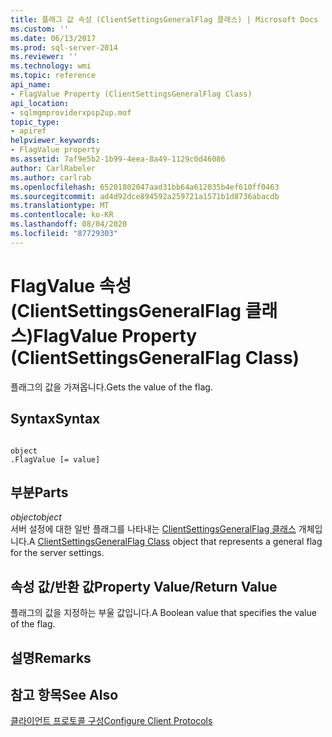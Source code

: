 ```yaml
---
title: 플래그 값 속성 (ClientSettingsGeneralFlag 클래스) | Microsoft Docs
ms.custom: ''
ms.date: 06/13/2017
ms.prod: sql-server-2014
ms.reviewer: ''
ms.technology: wmi
ms.topic: reference
api_name:
- FlagValue Property (ClientSettingsGeneralFlag Class)
api_location:
- sqlmgmproviderxpsp2up.mof
topic_type:
- apiref
helpviewer_keywords:
- FlagValue property
ms.assetid: 7af9e5b2-1b99-4eea-8a49-1129c0d46086
author: CarlRabeler
ms.author: carlrab
ms.openlocfilehash: 65201802047aad31bb64a612035b4ef610ff0463
ms.sourcegitcommit: ad4d92dce894592a259721a1571b1d8736abacdb
ms.translationtype: MT
ms.contentlocale: ko-KR
ms.lasthandoff: 08/04/2020
ms.locfileid: "87729303"
---
```

# <a name="flagvalue-property-clientsettingsgeneralflag-class"></a><span data-ttu-id="1bc9e-102">FlagValue 속성(ClientSettingsGeneralFlag 클래스)</span><span class="sxs-lookup"><span data-stu-id="1bc9e-102">FlagValue Property (ClientSettingsGeneralFlag Class)</span></span>
  <span data-ttu-id="1bc9e-103">플래그의 값을 가져옵니다.</span><span class="sxs-lookup"><span data-stu-id="1bc9e-103">Gets the value of the flag.</span></span>  
  
## <a name="syntax"></a><span data-ttu-id="1bc9e-104">Syntax</span><span class="sxs-lookup"><span data-stu-id="1bc9e-104">Syntax</span></span>  
  
```  
  
object  
.FlagValue [= value]  
```  
  
## <a name="parts"></a><span data-ttu-id="1bc9e-105">부분</span><span class="sxs-lookup"><span data-stu-id="1bc9e-105">Parts</span></span>  
 <span data-ttu-id="1bc9e-106">*object*</span><span class="sxs-lookup"><span data-stu-id="1bc9e-106">*object*</span></span>  
 <span data-ttu-id="1bc9e-107">서버 설정에 대한 일반 플래그를 나타내는 [ClientSettingsGeneralFlag 클래스](clientsettingsgeneralflag-class.md) 개체입니다.</span><span class="sxs-lookup"><span data-stu-id="1bc9e-107">A [ClientSettingsGeneralFlag Class](clientsettingsgeneralflag-class.md) object that represents a general flag for the server settings.</span></span>  
  
## <a name="property-valuereturn-value"></a><span data-ttu-id="1bc9e-108">속성 값/반환 값</span><span class="sxs-lookup"><span data-stu-id="1bc9e-108">Property Value/Return Value</span></span>  
 <span data-ttu-id="1bc9e-109">플래그의 값을 지정하는 부울 값입니다.</span><span class="sxs-lookup"><span data-stu-id="1bc9e-109">A Boolean value that specifies the value of the flag.</span></span>  
  
## <a name="remarks"></a><span data-ttu-id="1bc9e-110">설명</span><span class="sxs-lookup"><span data-stu-id="1bc9e-110">Remarks</span></span>  
  
## <a name="see-also"></a><span data-ttu-id="1bc9e-111">참고 항목</span><span class="sxs-lookup"><span data-stu-id="1bc9e-111">See Also</span></span>  
 [<span data-ttu-id="1bc9e-112">클라이언트 프로토콜 구성</span><span class="sxs-lookup"><span data-stu-id="1bc9e-112">Configure Client Protocols</span></span>](https://technet.microsoft.com/library/ms181035.aspx)  
  
  
